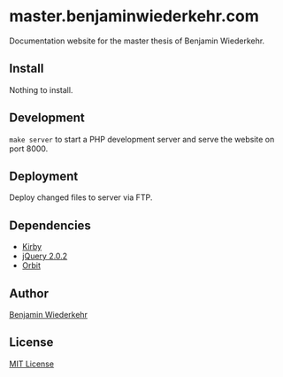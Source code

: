 # master.benjaminwiederkehr.com
Documentation website for the master thesis of Benjamin Wiederkehr.

## Install
Nothing to install.

## Development
`make server` to start a PHP development server and serve the website on port 8000.

## Deployment
Deploy changed files to server via FTP.

## Dependencies
* [Kirby](https://getkirby.com/)
* [jQuery 2.0.2](https://github.com/jquery/jquery)
* [Orbit](https://github.com/zurb/orbit)

## Author
[Benjamin Wiederkehr](http://benjaminwiederkehr.com)

## License
[MIT License](https://opensource.org/licenses/MIT)
